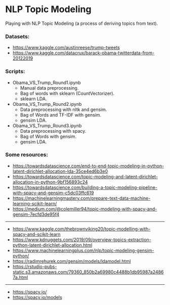 # NLP Topic Modeling

Playing with NLP Topic Modeling (a process of deriving topics from text).

### Datasets:
- https://www.kaggle.com/austinreese/trump-tweets
- https://www.kaggle.com/datacrux/barack-obama-twitterdata-from-20122019

### Scripts:
- Obama_VS_Trump_Round1.ipynb
    - Manual data preprocessing.
    - Bag of words with sklearn (CountVectorizer).
    - sklearn LDA.
- Obama_VS_Trump_Round2.ipynb
    - Data preprocessing with nltk and gensim.
    - Bag of Words and TF-IDF with gensim.
    - gensim LDA.
- Obama_VS_Trump_Round3.ipynb
    - Data preprocessing with spacy.
    - Bag of Words with gensim.
    - gensim LDA.

### Some resources:
- https://towardsdatascience.com/end-to-end-topic-modeling-in-python-latent-dirichlet-allocation-lda-35ce4ed6b3e0
- https://towardsdatascience.com/topic-modeling-and-latent-dirichlet-allocation-in-python-9bf156893c24
- https://towardsdatascience.com/building-a-topic-modeling-pipeline-with-spacy-and-gensim-c5dc03ffc619
- https://machinelearningmastery.com/prepare-text-data-machine-learning-scikit-learn/
- https://medium.com/@colemiller94/topic-modeling-with-spacy-and-gensim-7ecfd3de95f4

---

- https://www.kaggle.com/thebrownviking20/topic-modelling-with-spacy-and-scikit-learn
- https://www.kdnuggets.com/2019/09/overview-topics-extraction-python-latent-dirichlet-allocation.html
- https://www.machinelearningplus.com/nlp/topic-modeling-gensim-python/
- https://radimrehurek.com/gensim/models/ldamodel.html
- https://rstudio-pubs-static.s3.amazonaws.com/79360_850b2a69980c4488b1db95987a24867a.html

---

- https://spacy.io/
- https://spacy.io/models